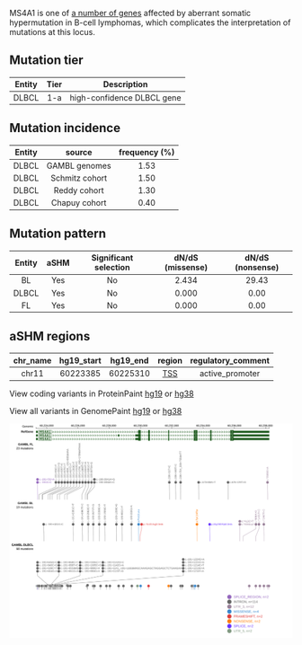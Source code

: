 MS4A1 is one of [a number of genes](https://github.com/morinlab/LLMPP/wiki/ashm) affected by aberrant somatic hypermutation in B-cell lymphomas, which complicates the interpretation of mutations at this locus.

## Mutation tier

|Entity|Tier|Description               |
|:------:|:----:|--------------------------|
|DLBCL |1-a   |high-confidence DLBCL gene|

## Mutation incidence

|Entity|source        |frequency (%)|
|:------:|:--------------:|:-------------:|
|DLBCL |GAMBL genomes |1.53         |
|DLBCL |Schmitz cohort|1.50         |
|DLBCL |Reddy cohort  |1.30         |
|DLBCL |Chapuy cohort |0.40         |

## Mutation pattern

|Entity|aSHM|Significant selection|dN/dS (missense)|dN/dS (nonsense)|
|:------:|:----:|:---------------------:|:----------------:|:----------------:|
|BL    |Yes |No                   |2.434           |29.43           |
|DLBCL |Yes |No                   |0.000           | 0.00           |
|FL    |Yes |No                   |0.000           | 0.00           |

## aSHM regions

|chr_name|hg19_start|hg19_end|region                                                                                    |regulatory_comment|
|:--------:|:----------:|:--------:|:------------------------------------------------------------------------------------------:|:------------------:|
|chr11   |60223385  |60225310|[TSS](https://genome.ucsc.edu/s/rdmorin/GAMBL%20hg19?position=chr11%3A60223385%2D60225310)|active_promoter   |



View coding variants in ProteinPaint [hg19](https://www.bcgsc.ca/downloads/morinlab/GAMBL/test/genes/MS4A1_protein.html)  or [hg38](https://www.bcgsc.ca/downloads/morinlab/GAMBL/test/genes/MS4A1_protein_hg38.html)

View all variants in GenomePaint [hg19](https://www.bcgsc.ca/downloads/morinlab/GAMBL/test/genes/MS4A1.html)  or [hg38](https://www.bcgsc.ca/downloads/morinlab/GAMBL/test/genes/MS4A1_hg38.html)

![image](images/proteinpaint/MS4A1.svg)

